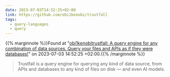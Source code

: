 ```yaml
---
date: 2023-07-03T14:52:25+02:00
link: https://github.com/obi1kenobi/trustfall
tags:
  - query-languages
  - query
---
```

{{% marginnote %}}Found at "[obi1kenobitrustfall: A query engine for any combination of data sources. Query your files and APIs as if they were databases!](https://web.archive.org/web/20230703145225/https://github.com/obi1kenobi/trustfall)" on 2023-07-03 14:52:25 +02:00.{{% /marginnote %}}

> Trustfall is a query engine for querying any kind of data source, from APIs and databases to any kind of files on disk — and even AI models.